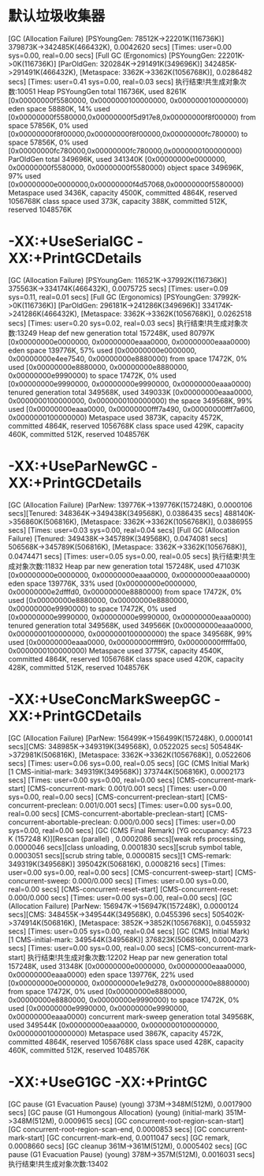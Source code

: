 # 默认垃圾收集器
[GC (Allocation Failure) [PSYoungGen: 78512K->22201K(116736K)] 379873K->342485K(466432K), 0.0042620 secs] [Times: user=0.00 sys=0.00, real=0.00 secs] 
[Full GC (Ergonomics) [PSYoungGen: 22201K->0K(116736K)] [ParOldGen: 320284K->291491K(349696K)] 342485K->291491K(466432K), [Metaspace: 3362K->3362K(1056768K)], 0.0286482 secs] [Times: user=0.41 sys=0.00, real=0.03 secs] 
执行结束!共生成对象次数:10051
Heap
 PSYoungGen      total 116736K, used 8261K [0x00000000f5580000, 0x0000000100000000, 0x0000000100000000)
  eden space 58880K, 14% used [0x00000000f5580000,0x00000000f5d917e8,0x00000000f8f00000)
  from space 57856K, 0% used [0x00000000f8f00000,0x00000000f8f00000,0x00000000fc780000)
  to   space 57856K, 0% used [0x00000000fc780000,0x00000000fc780000,0x0000000100000000)
 ParOldGen       total 349696K, used 341340K [0x00000000e0000000, 0x00000000f5580000, 0x00000000f5580000)
  object space 349696K, 97% used [0x00000000e0000000,0x00000000f4d57068,0x00000000f5580000)
 Metaspace       used 3436K, capacity 4500K, committed 4864K, reserved 1056768K
  class space    used 373K, capacity 388K, committed 512K, reserved 1048576K

# -XX:+UseSerialGC -XX:+PrintGCDetails
[GC (Allocation Failure) [PSYoungGen: 116521K->37992K(116736K)] 375563K->334174K(466432K), 0.0075725 secs] [Times: user=0.09 sys=0.11, real=0.01 secs] 
[Full GC (Ergonomics) [PSYoungGen: 37992K->0K(116736K)] [ParOldGen: 296181K->241286K(349696K)] 334174K->241286K(466432K), [Metaspace: 3362K->3362K(1056768K)], 0.0262518 secs] [Times: user=0.20 sys=0.02, real=0.03 secs] 
执行结束!共生成对象次数:13249
Heap
 def new generation   total 157248K, used 80797K [0x00000000e0000000, 0x00000000eaaa0000, 0x00000000eaaa0000)
  eden space 139776K,  57% used [0x00000000e0000000, 0x00000000e4ee7540, 0x00000000e8880000)
  from space 17472K,   0% used [0x00000000e8880000, 0x00000000e8880000, 0x00000000e9990000)
  to   space 17472K,   0% used [0x00000000e9990000, 0x00000000e9990000, 0x00000000eaaa0000)
 tenured generation   total 349568K, used 349033K [0x00000000eaaa0000, 0x0000000100000000, 0x0000000100000000)
   the space 349568K,  99% used [0x00000000eaaa0000, 0x00000000fff7a490, 0x00000000fff7a600, 0x0000000100000000)
 Metaspace       used 3873K, capacity 4572K, committed 4864K, reserved 1056768K
  class space    used 429K, capacity 460K, committed 512K, reserved 1048576K

# -XX:+UseParNewGC -XX:+PrintGCDetails
[GC (Allocation Failure) [ParNew: 139776K->139776K(157248K), 0.0000106 secs][Tenured: 348364K->349438K(349568K), 0.0386435 secs] 488140K->356860K(506816K), [Metaspace: 3362K->3362K(1056768K)], 0.0386955 secs] [Times: user=0.03 sys=0.00, real=0.04 secs] 
[Full GC (Allocation Failure) [Tenured: 349438K->345789K(349568K), 0.0474081 secs] 506568K->345789K(506816K), [Metaspace: 3362K->3362K(1056768K)], 0.0474471 secs] [Times: user=0.05 sys=0.00, real=0.05 secs] 
执行结束!共生成对象次数:11832
Heap
 par new generation   total 157248K, used 47103K [0x00000000e0000000, 0x00000000eaaa0000, 0x00000000eaaa0000)
  eden space 139776K,  33% used [0x00000000e0000000, 0x00000000e2dfffd0, 0x00000000e8880000)
  from space 17472K,   0% used [0x00000000e8880000, 0x00000000e8880000, 0x00000000e9990000)
  to   space 17472K,   0% used [0x00000000e9990000, 0x00000000e9990000, 0x00000000eaaa0000)
 tenured generation   total 349568K, used 349566K [0x00000000eaaa0000, 0x0000000100000000, 0x0000000100000000)
   the space 349568K,  99% used [0x00000000eaaa0000, 0x00000000fffff9f0, 0x00000000fffffa00, 0x0000000100000000)
 Metaspace       used 3775K, capacity 4540K, committed 4864K, reserved 1056768K
  class space    used 420K, capacity 428K, committed 512K, reserved 1048576K
  
# -XX:+UseConcMarkSweepGC -XX:+PrintGCDetails
[GC (Allocation Failure) [ParNew: 156499K->156499K(157248K), 0.0000141 secs][CMS: 348985K->349319K(349568K), 0.0522025 secs] 505484K->372981K(506816K), [Metaspace: 3362K->3362K(1056768K)], 0.0522606 secs] [Times: user=0.06 sys=0.00, real=0.05 secs] 
[GC (CMS Initial Mark) [1 CMS-initial-mark: 349319K(349568K)] 373744K(506816K), 0.0002173 secs] [Times: user=0.00 sys=0.00, real=0.00 secs] 
[CMS-concurrent-mark-start]
[CMS-concurrent-mark: 0.001/0.001 secs] [Times: user=0.00 sys=0.00, real=0.00 secs] 
[CMS-concurrent-preclean-start]
[CMS-concurrent-preclean: 0.001/0.001 secs] [Times: user=0.00 sys=0.00, real=0.00 secs] 
[CMS-concurrent-abortable-preclean-start]
[CMS-concurrent-abortable-preclean: 0.000/0.000 secs] [Times: user=0.00 sys=0.00, real=0.00 secs] 
[GC (CMS Final Remark) [YG occupancy: 45723 K (157248 K)][Rescan (parallel) , 0.0002086 secs][weak refs processing, 0.0000046 secs][class unloading, 0.0001830 secs][scrub symbol table, 0.0003051 secs][scrub string table, 0.0000815 secs][1 CMS-remark: 349319K(349568K)] 395042K(506816K), 0.0008216 secs] [Times: user=0.00 sys=0.00, real=0.00 secs] 
[CMS-concurrent-sweep-start]
[CMS-concurrent-sweep: 0.000/0.000 secs] [Times: user=0.00 sys=0.00, real=0.00 secs] 
[CMS-concurrent-reset-start]
[CMS-concurrent-reset: 0.000/0.000 secs] [Times: user=0.00 sys=0.00, real=0.00 secs] 
[GC (Allocation Failure) [ParNew: 156947K->156947K(157248K), 0.0000124 secs][CMS: 348455K->349544K(349568K), 0.0455396 secs] 505402K->374914K(506816K), [Metaspace: 3852K->3852K(1056768K)], 0.0455932 secs] [Times: user=0.05 sys=0.00, real=0.04 secs] 
[GC (CMS Initial Mark) [1 CMS-initial-mark: 349544K(349568K)] 376823K(506816K), 0.0004273 secs] [Times: user=0.00 sys=0.00, real=0.00 secs] 
[CMS-concurrent-mark-start]
执行结束!共生成对象次数:12202
Heap
 par new generation   total 157248K, used 31348K [0x00000000e0000000, 0x00000000eaaa0000, 0x00000000eaaa0000)
  eden space 139776K,  22% used [0x00000000e0000000, 0x00000000e1e9d278, 0x00000000e8880000)
  from space 17472K,   0% used [0x00000000e8880000, 0x00000000e8880000, 0x00000000e9990000)
  to   space 17472K,   0% used [0x00000000e9990000, 0x00000000e9990000, 0x00000000eaaa0000)
 concurrent mark-sweep generation total 349568K, used 349544K [0x00000000eaaa0000, 0x0000000100000000, 0x0000000100000000)
 Metaspace       used 3867K, capacity 4572K, committed 4864K, reserved 1056768K
  class space    used 428K, capacity 460K, committed 512K, reserved 1048576K

# -XX:+UseG1GC -XX:+PrintGC
[GC pause (G1 Evacuation Pause) (young) 373M->348M(512M), 0.0017900 secs]
[GC pause (G1 Humongous Allocation) (young) (initial-mark) 351M->348M(512M), 0.0009615 secs]
[GC concurrent-root-region-scan-start]
[GC concurrent-root-region-scan-end, 0.0000853 secs]
[GC concurrent-mark-start]
[GC concurrent-mark-end, 0.0011047 secs]
[GC remark, 0.0008660 secs]
[GC cleanup 361M->361M(512M), 0.0005402 secs]
[GC pause (G1 Evacuation Pause) (young) 378M->357M(512M), 0.0016031 secs]
执行结束!共生成对象次数:13402

